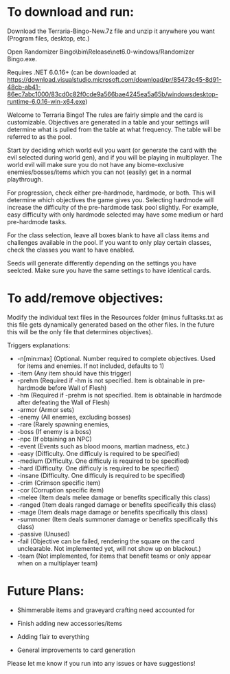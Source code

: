 <h1>To download and run:</h1>
Download the Terraria-Bingo-New.7z file and unzip it anywhere you want (Program files, desktop, etc.)

Open Randomizer Bingo\bin\Release\net6.0-windows/Randomizer Bingo.exe.

Requires .NET 6.0.16+ (can be downloaded at https://download.visualstudio.microsoft.com/download/pr/85473c45-8d91-48cb-ab41-86ec7abc1000/83cd0c82f0cde9a566bae4245ea5a65b/windowsdesktop-runtime-6.0.16-win-x64.exe)

Welcome to Terraria Bingo! The rules are fairly simple and the card is customizable.
Objectives are generated in a table and your settings will determine what is pulled
from the table at what frequency. The table will be referred to as the pool.

Start by deciding which world evil you want (or generate the card with the evil selected during world gen), and if you will be playing in multiplayer.
The world evil will make sure you do not have any biome-exclusive enemies/bosses/items
which you can not (easily) get in a normal playthrough.

For progression, check either pre-hardmode, hardmode, or both. This will determine
which objectives the game gives you. Selecting hardmode will increase the difficulty of
the pre-hardmode task pool slightly.
For example, easy difficulty with only hardmode selected may have some medium or
hard pre-hardmode tasks.

For the class selection, leave all boxes blank to have all class items and challenges 
available in the pool. If you want to only play certain classes, check the classes you 
want to have enabled.

Seeds will generate differently depending on the settings you have seelcted. Make sure you have the same settings to have identical cards.

<h1>To add/remove objectives:</h1>
Modify the individual text files in the Resources folder (minus fulltasks.txt as this file gets dynamically generated based on the other files. In the future this will be the only file that determines objectives).


Triggers explanations:
* -n[min:max] (Optional. Number required to complete objectives. Used for items and enemies. If not included, defaults to 1)
* -item (Any item should have this trigger)
* -prehm (Required if -hm is not specified. Item is obtainable in pre-hardmode before Wall of Flesh)
* -hm (Required if -prehm is not specified. Item is obtainable in hardmode after defeating the Wall of Flesh)
* -armor (Armor sets)
* -enemy (All enemies, excluding bosses)
* -rare (Rarely spawning enemies,
* -boss (If enemy is a boss)
* -npc (If obtaining an NPC)
* -event (Events such as blood moons, martian madness, etc.)
* -easy (Difficulty. One difficuly is required to be specified)
* -medium (Difficulty. One difficuly is required to be specified)
* -hard (Difficulty. One difficuly is required to be specified)
* -insane (Difficulty. One difficuly is required to be specified)
* -crim (Crimson specific item)
* -cor (Corruption specific item)
* -melee (Item deals melee damage or benefits specifically this class)
* -ranged (Item deals ranged damage or benefits specifically this class)
* -mage (Item deals mage damage or benefits specifically this class)
* -summoner (Item deals summoner damage or benefits specifically this class)
* -passive (Unused)
* -fail (Objective can be failed, rendering the square on the card unclearable. Not implemented yet, will not show up on blackout.)
* -team (Not implemented, for items that benefit teams or only appear when on a multiplayer team)


<h1>Future Plans:</h1>

* Shimmerable items and graveyard crafting need accounted for

* Finish adding new accessories/items
  
* Adding flair to everything
  
* General improvements to card generation

Please let me know if you run into any issues or have suggestions!
